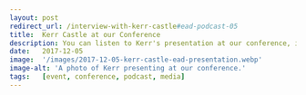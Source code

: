 ```yaml
---
layout: post
redirect_url: /interview-with-kerr-castle#ead-podcast-05
title:  Kerr Castle at our Conference
description: You can listen to Kerr's presentation at our conference, in our 5th podcast, titled An Audio Art Form - Accessing the Visual of TV with Audio Description. We uploaded the pod under his previously published interview. 
date:   2017-12-05
image:  '/images/2017-12-05-kerr-castle-ead-presentation.webp'
image-alt: 'A photo of Kerr presenting at our conference.'
tags:   [event, conference, podcast, media]
---
```

